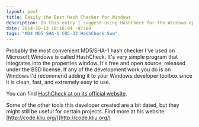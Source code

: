 ```yaml
---
layout: post
title: Easily the Best Hash Checker for Windows
description: In this entry I suggest using HashCheck for the Windows operating systems.
date: 2014-10-13 16:16:04 -07:00
tags: "MD4 MD5 SHA-1 CRC-32 HashCheck Sum"
---
```


Probably the most convenient MD5/SHA-1 hash checker I've used on Microsoft Windows is called HashCheck. It's very simple program that integrates into the properties window. It's free and open source, released under the BSD license. If any of the development work you do is on Windows I'd recommend adding it to your Windows developer toolbox since it is clean, fast, and extremely easy to use.

You can find [HashCheck at on its official website](http://code.kliu.org/hashcheck/).

Some of the other tools this developer created are a bit dated, but they might still be useful for certain projects. Find more at his website: [http://code.kliu.org/](http://code.kliu.org/)